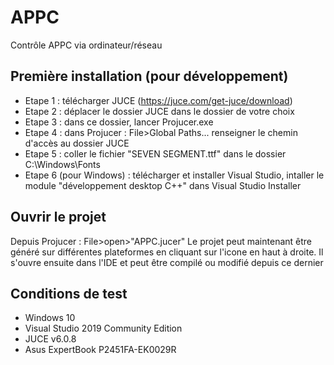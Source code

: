 # APPC
 Contrôle APPC via ordinateur/réseau

## Première installation (pour développement)

 - Etape 1 : télécharger JUCE (https://juce.com/get-juce/download)
 - Etape 2 : déplacer le dossier JUCE dans le dossier de votre choix
 - Etape 3 : dans ce dossier, lancer Projucer.exe
 - Etape 4 : dans Projucer : File>Global Paths... renseigner le chemin d'accès au dossier JUCE
 - Etape 5 : coller le fichier "SEVEN SEGMENT.ttf" dans le dossier C:\Windows\Fonts
 - Etape 6 (pour Windows) : télécharger et installer Visual Studio, intaller le module "développement desktop C++" dans Visual Studio Installer
 
## Ouvrir le projet

Depuis Projucer : File>open>"APPC.jucer"
Le projet peut maintenant être généré sur différentes plateformes en cliquant sur l'icone en haut à droite.
Il s'ouvre ensuite dans l'IDE et peut être compilé ou modifié depuis ce dernier

## Conditions de test

- Windows 10
- Visual Studio 2019 Community Edition
- JUCE v6.0.8
- Asus ExpertBook P2451FA-EK0029R
